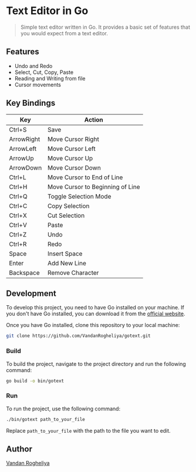 # Text Editor in Go

> Simple text editor written in Go. It provides a basic set of features that you would expect from a text editor.

## Features

- Undo and Redo
- Select, Cut, Copy, Paste
- Reading and Writing from file
- Cursor movements

## Key Bindings

| Key        | Action                           |
| ---------- | -------------------------------- |
| Ctrl+S     | Save                             |
| ArrowRight | Move Cursor Right                |
| ArrowLeft  | Move Cursor Left                 |
| ArrowUp    | Move Cursor Up                   |
| ArrowDown  | Move Cursor Down                 |
| Ctrl+L     | Move Cursor to End of Line       |
| Ctrl+H     | Move Cursor to Beginning of Line |
| Ctrl+Q     | Toggle Selection Mode            |
| Ctrl+C     | Copy Selection                   |
| Ctrl+X     | Cut Selection                    |
| Ctrl+V     | Paste                            |
| Ctrl+Z     | Undo                             |
| Ctrl+R     | Redo                             |
| Space      | Insert Space                     |
| Enter      | Add New Line                     |
| Backspace  | Remove Character                 |

## Development

To develop this project, you need to have Go installed on your machine. If you don't have Go installed, you can download it from the [official website](https://golang.org/dl/).

Once you have Go installed, clone this repository to your local machine:

```bash
git clone https://github.com/VandanRogheliya/gotext.git
```

### Build

To build the project, navigate to the project directory and run the following command:

```bash
go build -o bin/gotext
```

### Run

To run the project, use the following command:

```bash
./bin/gotext path_to_your_file
```

Replace `path_to_your_file` with the path to the file you want to edit.

## Author

[Vandan Rogheliya](https://github.com/VandanRogheliya)
